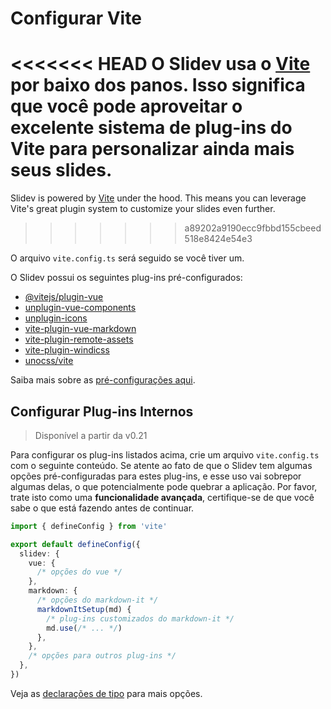 # Configurar Vite

<Environment type="node" />

<<<<<<< HEAD
O Slidev usa o [Vite](http://vitejs.dev/) por baixo dos panos. Isso significa que você pode aproveitar o excelente sistema de plug-ins do Vite para personalizar ainda mais seus slides.
=======
Slidev is powered by [Vite](https://vitejs.dev/) under the hood. This means you can leverage Vite's great plugin system to customize your slides even further.
>>>>>>> a89202a9190ecc9fbbd155cbeed518e8424e54e3

O arquivo `vite.config.ts` será seguido se você tiver um.

O Slidev possui os seguintes plug-ins pré-configurados:

- [@vitejs/plugin-vue](https://github.com/vitejs/vite/tree/main/packages/plugin-vue)
- [unplugin-vue-components](https://github.com/antfu/unplugin-vue-components)
- [unplugin-icons](https://github.com/antfu/unplugin-icons)
- [vite-plugin-vue-markdown](https://github.com/antfu/vite-plugin-vue-markdown)
- [vite-plugin-remote-assets](https://github.com/antfu/vite-plugin-remote-assets)
- [vite-plugin-windicss](https://github.com/windicss/vite-plugin-windicss)
- [unocss/vite](https://github.com/unocss/unocss/tree/main/packages/vite)

Saiba mais sobre as [pré-configurações aqui](https://github.com/slidevjs/slidev/blob/main/packages/slidev/node/plugins/preset.ts).

## Configurar Plug-ins Internos

> Disponível a partir da v0.21

Para configurar os plug-ins listados acima, crie um arquivo `vite.config.ts` com o seguinte conteúdo. Se atente ao fato de que o Slidev tem algumas opções pré-configuradas para estes plug-ins, e esse uso vai sobrepor algumas delas, o que potencialmente pode quebrar a aplicação. Por favor, trate isto como uma **funcionalidade avançada**, certifique-se de que você sabe o que está fazendo antes de continuar.

```ts
import { defineConfig } from 'vite'

export default defineConfig({
  slidev: {
    vue: {
      /* opções do vue */
    },
    markdown: {
      /* opções do markdown-it */
      markdownItSetup(md) {
        /* plug-ins customizados do markdown-it */
        md.use(/* ... */)
      },
    },
    /* opções para outros plug-ins */
  },
})
```

Veja as [declarações de tipo](https://github.com/slidevjs/slidev/blob/main/packages/slidev/node/options.ts#L50) para mais opções.
